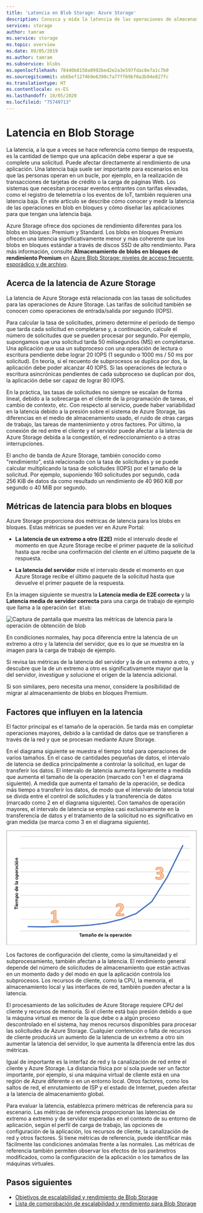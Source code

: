 ```yaml
---
title: 'Latencia en Blob Storage: Azure Storage'
description: Conozca y mida la latencia de las operaciones de almacenamiento de blobs y aprenda a diseñar este tipo de aplicaciones para tener una latencia baja.
services: storage
author: tamram
ms.service: storage
ms.topic: overview
ms.date: 09/05/2019
ms.author: tamram
ms.subservice: blobs
ms.openlocfilehash: 78440b8150a0992bed2e2a3e597fdac8e7a1c7b0
ms.sourcegitcommit: eb6bef1274b9e6390c7a77ff69bf6a3b94e827fc
ms.translationtype: HT
ms.contentlocale: es-ES
ms.lasthandoff: 10/05/2020
ms.locfileid: "75749713"
---
```

# <a name="latency-in-blob-storage"></a>Latencia en Blob Storage

La latencia, a la que a veces se hace referencia como tiempo de respuesta, es la cantidad de tiempo que una aplicación debe esperar a que se complete una solicitud. Puede afectar directamente al rendimiento de una aplicación. Una latencia baja suele ser importante para escenarios en los que las personas operan en un bucle, por ejemplo, en la realización de transacciones de tarjetas de crédito o la carga de páginas Web. Los sistemas que necesitan procesar eventos entrantes con tarifas elevadas, como el registro de telemetría o los eventos de IoT, también requieren una latencia baja. En este artículo se describe cómo conocer y medir la latencia de las operaciones en blob en bloques y cómo diseñar las aplicaciones para que tengan una latencia baja.

Azure Storage ofrece dos opciones de rendimiento diferentes para los blobs en bloques: Premium y Standard. Los blobs en bloques Premium ofrecen una latencia significativamente menor y más coherente que los blobs en bloques estándar a través de discos SSD de alto rendimiento. Para más información, consulte **Almacenamiento de blobs en bloques de rendimiento Premium** en [Azure Blob Storage: niveles de acceso frecuente, esporádico y de archivo](storage-blob-storage-tiers.md).

## <a name="about-azure-storage-latency"></a>Acerca de la latencia de Azure Storage

La latencia de Azure Storage está relacionada con las tasas de solicitudes para las operaciones de Azure Storage. Las tarifas de solicitud también se conocen como operaciones de entrada/salida por segundo (IOPS).

Para calcular la tasa de solicitudes, primero determine el período de tiempo que tarda cada solicitud en completarse y, a continuación, calcule el número de solicitudes que se pueden procesar por segundo. Por ejemplo, supongamos que una solicitud tarda 50 milisegundos (MS) en completarse. Una aplicación que usa un subproceso con una operación de lectura o escritura pendiente debe lograr 20 IOPS (1 segundo o 1000 ms / 50 ms por solicitud). En teoría, si el recuento de subprocesos se duplica por dos, la aplicación debe poder alcanzar 40 IOPS. Si las operaciones de lectura o escritura asincrónicas pendientes de cada subproceso se duplican por dos, la aplicación debe ser capaz de lograr 80 IOPS.

En la práctica, las tasas de solicitudes no siempre se escalan de forma lineal, debido a la sobrecarga en el cliente de la programación de tareas, el cambio de contexto, etc. Con respecto al servicio, puede haber variabilidad en la latencia debido a la presión sobre el sistema de Azure Storage, las diferencias en el medio de almacenamiento usado, el ruido de otras cargas de trabajo, las tareas de mantenimiento y otros factores. Por último, la conexión de red entre el cliente y el servidor puede afectar a la latencia de Azure Storage debida a la congestión, el redireccionamiento o a otras interrupciones.

El ancho de banda de Azure Storage, también conocido como "rendimiento", está relacionado con la tasa de solicitudes y se puede calcular multiplicando la tasa de solicitudes (IOPS) por el tamaño de la solicitud. Por ejemplo, suponiendo 160 solicitudes por segundo, cada 256 KiB de datos da como resultado un rendimiento de 40 960 KiB por segundo o 40 MiB por segundo.

## <a name="latency-metrics-for-block-blobs"></a>Métricas de latencia para blobs en bloques

Azure Storage proporciona dos métricas de latencia para los blobs en bloques. Estas métricas se pueden ver en Azure Portal:

- **La latencia de un extremo a otro (E2E)** mide el intervalo desde el momento en que Azure Storage recibe el primer paquete de la solicitud hasta que recibe una confirmación del cliente en el último paquete de la respuesta.

- **La latencia del servidor** mide el intervalo desde el momento en que Azure Storage recibe el último paquete de la solicitud hasta que devuelve el primer paquete de la respuesta.

En la imagen siguiente se muestra la **Latencia media de E2E correcta** y la **Latencia media de servidor correcta** para una carga de trabajo de ejemplo que llama a la operación `Get Blob`:

![Captura de pantalla que muestra las métricas de latencia para la operación de obtención de blob](media/storage-blobs-latency/latency-metrics-get-blob.png)

En condiciones normales, hay poca diferencia entre la latencia de un extremo a otro y la latencia del servidor, que es lo que se muestra en la imagen para la carga de trabajo de ejemplo.

Si revisa las métricas de la latencia del servidor y la de un extremo a otro, y descubre que la de un extremo a otro es significativamente mayor que la del servidor, investigue y solucione el origen de la latencia adicional.

Si son similares, pero necesita una menor, considere la posibilidad de migrar al almacenamiento de blobs en bloques Premium.

## <a name="factors-influencing-latency"></a>Factores que influyen en la latencia

El factor principal es el tamaño de la operación. Se tarda más en completar operaciones mayores, debido a la cantidad de datos que se transfieren a través de la red y que se procesan mediante Azure Storage.

En el diagrama siguiente se muestra el tiempo total para operaciones de varios tamaños. En el caso de cantidades pequeñas de datos, el intervalo de latencia se dedica principalmente a controlar la solicitud, en lugar de transferir los datos. El intervalo de latencia aumenta ligeramente a medida que aumenta el tamaño de la operación (marcado con 1 en el diagrama siguiente). A medida que aumenta el tamaño de la operación, se dedica más tiempo a transferir los datos, de modo que el intervalo de latencia total se divida entre el control de solicitudes y la transferencia de datos (marcado como 2 en el diagrama siguiente). Con tamaños de operación mayores, el intervalo de latencia se emplea casi exclusivamente en la transferencia de datos y el tratamiento de la solicitud no es significativo en gran medida (se marca como 3 en el diagrama siguiente).

![Captura de pantalla que muestra el tiempo total de operación por tamaño de operación](media/storage-blobs-latency/operation-time-size-chart.png)

Los factores de configuración del cliente, como la simultaneidad y el subprocesamiento, también afectan a la latencia. El rendimiento general depende del número de solicitudes de almacenamiento que están activas en un momento dado y del modo en que la aplicación controla los subprocesos. Los recursos de cliente, como la CPU, la memoria, el almacenamiento local y las interfaces de red, también pueden afectar a la latencia.

El procesamiento de las solicitudes de Azure Storage requiere CPU del cliente y recursos de memoria. Si el cliente está bajo presión debido a que la máquina virtual es menor de la que debe o a algún proceso descontrolado en el sistema, hay menos recursos disponibles para procesar las solicitudes de Azure Storage. Cualquier contención o falta de recursos de cliente producirá un aumento de la latencia de un extremo a otro sin aumentar la latencia del servidor, lo que aumenta la diferencia entre las dos métricas.

Igual de importante es la interfaz de red y la canalización de red entre el cliente y Azure Storage. La distancia física por sí sola puede ser un factor importante, por ejemplo, si una máquina virtual de cliente está en una región de Azure diferente o en un entorno local. Otros factores, como los saltos de red, el enrutamiento de ISP y el estado de Internet, pueden afectar a la latencia de almacenamiento global.

Para evaluar la latencia, establezca primero métricas de referencia para su escenario. Las métricas de referencia proporcionan las latencias de extremo a extremo y de servidor esperadas en el contexto de su entorno de aplicación, según el perfil de carga de trabajo, las opciones de configuración de la aplicación, los recursos de cliente, la canalización de red y otros factores. Si tiene métricas de referencia, puede identificar más fácilmente las condiciones anómalas frente a las normales. Las métricas de referencia también permiten observar los efectos de los parámetros modificados, como la configuración de la aplicación o los tamaños de las máquinas virtuales.

## <a name="next-steps"></a>Pasos siguientes

- [Objetivos de escalabilidad y rendimiento de Blob Storage](scalability-targets.md)
- [Lista de comprobación de escalabilidad y rendimiento para Blob Storage](storage-performance-checklist.md)
